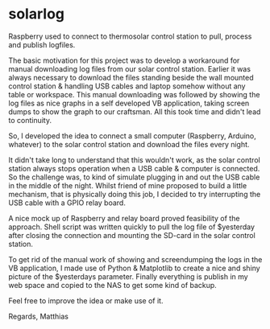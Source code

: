 # solarlog
Raspberry used to connect to thermosolar control station to pull, process and publish logfiles.

The basic motivation for this project was to develop a workaround for manual downloading log files from our solar control station. Earlier it was always necessary to download the files standing beside the wall mounted control station & handling USB cables and laptop somehow without any table or workspace. This manual downloading was followed by showing the log files as nice graphs in a self developed VB application, taking screen dumps to show the graph to our craftsman.
All this took time and didn't lead to continuity.

So, I developed the idea to connect a small computer (Raspberry, Arduino, whatever) to the solar control station and download the files every night.

It didn't take long to understand that this wouldn't work, as the solar control station always stops operation when a USB cable & computer is connected. So the challenge was, to kind of simulate plugging in and out the USB cable in the middle of the night.  Whilst friend of mine proposed to build a little mechanism, that is physically doing this job, I decided to try interrupting the USB cable with a GPIO relay board. 

A nice mock up of Raspberry and relay board proved feasibility of the approach. Shell script was written quickly to pull the log file of $yesterday after closing the connection and mounting the SD-card in the solar control station.

To get rid of the manual work of showing and screendumping the logs in the VB application, I made use of Python & Matplotlib to create a nice and shiny picture of the $yesterdays parameter. Finally everything is publish in my web space and copied to the NAS to get some kind of backup.

Feel free to improve the idea or make use of it.

Regards,
Matthias
